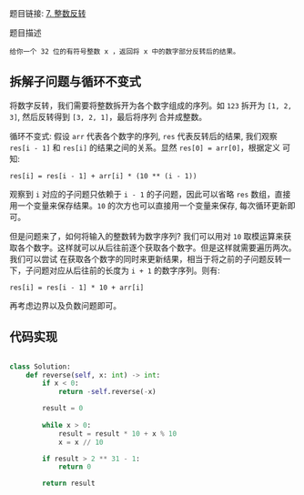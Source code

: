 题目链接: [7. 整数反转](https://leetcode.cn/problems/reverse-integer/)

题目描述

```
给你一个 32 位的有符号整数 x ，返回将 x 中的数字部分反转后的结果。
```

## 拆解子问题与循环不变式

将数字反转，我们需要将整数拆开为各个数字组成的序列。如 `123` 拆开为 `[1, 2, 3]`, 然后反转得到 `[3, 2, 1]`，最后将序列
合并成整数。

循环不变式: 假设 `arr` 代表各个数字的序列, `res` 代表反转后的结果, 我们观察 `res[i - 1]` 和 `res[i]` 的结果之间的关系。显然 `res[0] = arr[0]`，根据定义
可知:

```
res[i] = res[i - 1] + arr[i] * (10 ** (i - 1))
```

观察到 `i` 对应的子问题只依赖于 `i - 1` 的子问题，因此可以省略 `res` 数组，直接用一个变量来保存结果。`10` 的次方也可以直接用一个变量来保存,
每次循环更新即可。

但是问题来了，如何将输入的整数转为数字序列? 我们可以用对 `10` 取模运算来获取各个数字。这样就可以从后往前逐个获取各个数字。但是这样就需要遍历两次。我们可以尝试
在获取各个数字的同时来更新结果，相当于将之前的子问题反转一下，子问题对应从后往前的长度为 `i + 1` 的数字序列。则有:

```
res[i] = res[i - 1] * 10 + arr[i]
```

再考虑边界以及负数问题即可。


## 代码实现

```python

class Solution:
    def reverse(self, x: int) -> int:
        if x < 0:
            return -self.reverse(-x)

        result = 0
        
        while x > 0:
            result = result * 10 + x % 10
            x = x // 10

        if result > 2 ** 31 - 1:
            return 0

        return result
```